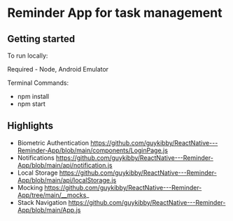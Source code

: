 #  Reminder App for task management 

## Getting started

To run locally:

Required - Node, Android Emulator

Terminal Commands:
- npm install
- npm start

## Highlights

- Biometric Authentication https://github.com/guykibby/ReactNative---Reminder-App/blob/main/components/LoginPage.js
- Notifications https://github.com/guykibby/ReactNative---Reminder-App/blob/main/api/notification.js
- Local Storage https://github.com/guykibby/ReactNative---Reminder-App/blob/main/api/localStorage.js
- Mocking https://github.com/guykibby/ReactNative---Reminder-App/tree/main/__mocks_
- Stack Navigation https://github.com/guykibby/ReactNative---Reminder-App/blob/main/App.js
